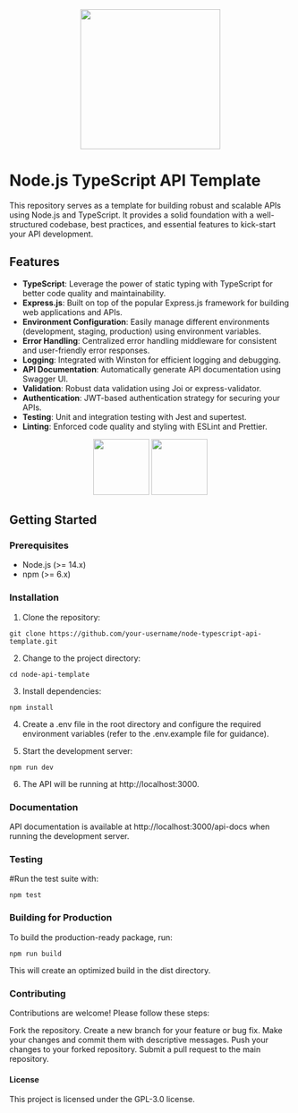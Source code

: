<div align="center">
  <a target="blank_" href="https://github.com/catppuccin/vscode-icons">
    <img width="250" height="250" src="https://github.com/sathirak/node-api-template/assets/145209193/76f7f0b2-e030-479d-aa2d-c1c7aa27f17b" />
  </a>
<div/>



<div align="left">
  
# Node.js TypeScript API Template

This repository serves as a template for building robust and scalable APIs using Node.js and TypeScript. It provides a solid foundation with a well-structured codebase, best practices, and essential features to kick-start your API development.

## Features

- **TypeScript**: Leverage the power of static typing with TypeScript for better code quality and maintainability.
- **Express.js**: Built on top of the popular Express.js framework for building web applications and APIs.
- **Environment Configuration**: Easily manage different environments (development, staging, production) using environment variables.
- **Error Handling**: Centralized error handling middleware for consistent and user-friendly error responses.
- **Logging**: Integrated with Winston for efficient logging and debugging.
- **API Documentation**: Automatically generate API documentation using Swagger UI.
- **Validation**: Robust data validation using Joi or express-validator.
- **Authentication**: JWT-based authentication strategy for securing your APIs.
- **Testing**: Unit and integration testing with Jest and supertest.
- **Linting**: Enforced code quality and styling with ESLint and Prettier.
  
<div/>
  
<div align="center">
  <img width="100" height="100" src="https://github.com/sathirak/node-api-template/assets/145209193/f1f1fec3-42fe-4093-b1b0-ed85a887a834" />
  <img width="100" height="100" src="https://github.com/sathirak/node-api-template/assets/145209193/c5aabee8-a5b2-4782-8433-0d4daf6dbb1f" />
<div/>

<div align="left">

## Getting Started

### Prerequisites

- Node.js (>= 14.x)
- npm (>= 6.x)

### Installation

1. Clone the repository:

```
git clone https://github.com/your-username/node-typescript-api-template.git
```

2. Change to the project directory:

```
cd node-api-template
```

3. Install dependencies:

```
npm install
```

4. Create a .env file in the root directory and configure the required environment variables (refer to the .env.example file for guidance).
  
5. Start the development server:

```
npm run dev
```

6. The API will be running at http://localhost:3000.

### Documentation
API documentation is available at http://localhost:3000/api-docs when running the development server.

### Testing
#Run the test suite with:


```
npm test
```

### Building for Production

To build the production-ready package, run:

```
npm run build
```
This will create an optimized build in the dist directory.

### Contributing

Contributions are welcome! Please follow these steps:

Fork the repository.
Create a new branch for your feature or bug fix.
Make your changes and commit them with descriptive messages.
Push your changes to your forked repository.
Submit a pull request to the main repository.

#### License

This project is licensed under the GPL-3.0 license.


<div/>

